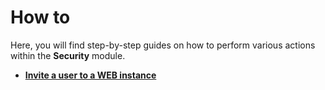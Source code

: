 # How to

Here, you will find step-by-step guides on how to perform various actions within the **Security** module.

* **[Invite a user to a WEB instance](invite-a-user.md)**
